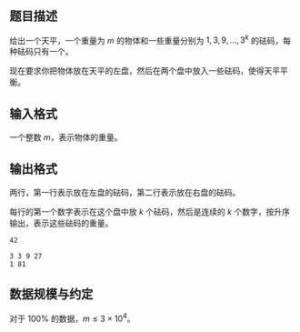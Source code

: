 ## 题目描述

给出一个天平，一个重量为 $m$ 的物体和一些重量分别为 $1,3,9,\dots,3^k$ 的砝码，每种砝码只有一个。

现在要求你把物体放在天平的左盘，然后在两个盘中放入一些砝码，使得天平平衡。

## 输入格式

一个整数 $m$，表示物体的重量。

## 输出格式

两行，第一行表示放在左盘的砝码，第二行表示放在右盘的砝码。

每行的第一个数字表示在这个盘中放 $k$ 个砝码，然后是连续的 $k$ 个数字，按升序输出，表示这些砝码的重量。



```input1
42
```


```output1
3 3 9 27
1 81
```

## 数据规模与约定

对于 $100\%$ 的数据，$m \leq 3\times 10^4$。